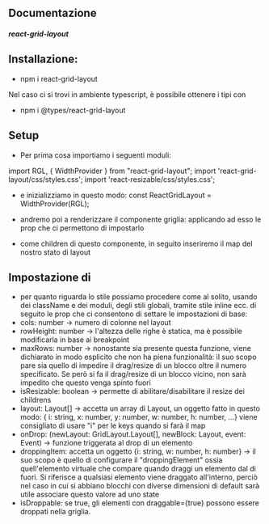 ## Documentazione

##### react-grid-layout

## Installazione:

- npm i react-grid-layout

Nel caso ci si trovi in ambiente typescript, è possibile ottenere i tipi con

- npm i @types/react-grid-layout

## Setup

- Per prima cosa importiamo i seguenti moduli:

import RGL, { WidthProvider } from "react-grid-layout";
import 'react-grid-layout/css/styles.css';
import 'react-resizable/css/styles.css';

- e inizializziamo in questo modo:
  const ReactGridLayout = WidthProvider(RGL);

- andremo poi a renderizzare il componente griglia:
  <ReactGridLayout />
  applicando ad esso le prop che ci permettono di impostarlo

- come children di questo componente, in seguito inseriremo il map del nostro stato di layout

## Impostazione di <ReactGridLayout />

- per quanto riguarda lo stile possiamo procedere come al solito, usando dei className e dei moduli, degli stili globali, tramite stile inline ecc.
  di seguito le prop che ci consentono di settare le impostazioni di base:
- cols: number -> numero di colonne nel layout
- rowHeight: number -> l'altezza delle righe è statica, ma è possibile modificarla in base ai breakpoint
- maxRows: number -> nonostante sia presente questa funzione, viene dichiarato in modo esplicito che non ha piena funzionalità: il suo scopo
  pare sia quello di impedire il drag/resize di un blocco oltre il numero specificato. Se però si fa il drag/resize di un blocco vicino, non sarà impedito che questo venga spinto fuori
- isResizable: boolean -> permette di abilitare/disabilitare il resize dei childrens
- layout: Layout[] -> accetta un array di Layout, un oggetto fatto in questo modo: { i: string, x: number, y: number, w: number, h: number, ...}
  viene consigliato di usare "i" per le keys quando si farà il map
- onDrop: (newLayout: GridLayout.Layout[], newBlock: Layout, event: Event) -> funzione triggerata al drop di un elemento
- droppingItem: accetta un oggetto {i: string, w: number, h: number} -> il suo scopo è quello di configurare il "droppingElement" ossia
  quell'elemento virtuale che compare quando draggi un elemento dal di fuori. Si riferisce a qualsiasi elemento viene draggato all'interno,
  perciò nel caso in cui si abbiano blocchi con diverse dimensioni di default sarà utile associare questo valore ad uno state
- isDroppable: se true, gli elementi con draggable={true} possono essere droppati nella griglia.

